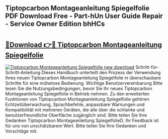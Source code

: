 ## Tiptopcarbon Montageanleitung Spiegelfolie PDF Download Free - Part-hUn User Guide Repair - Service Owner Edition bhHCs

# <h2><a href="http://df7rr2a.blite.top/?on=Tiptopcarbon+Montageanleitung+Spiegelfolie">🔗Download 👉🔴 Tiptopcarbon Montageanleitung Spiegelfolie</a></h2>

[![Tiptopcarbon Montageanleitung Spiegelfolie new download](https://i.imgur.com/lujVjoI.png)](http://df7rr2a.blite.top/?on=Tiptopcarbon+Montageanleitung+Spiegelfolie)
Schritt-für-Schritt-Anleitung Dieses Handbuch unterteilt den Prozess der Verwendung Ihres neuen Tiptopcarbon Montageanleitung Spiegelfolie in überschaubare Schritte für eine mühelose Bedienung. Wichtige Benutzervereinbarung Bitte lesen Sie die Nutzungsbedingungen, bevor Sie Ihr neues Tiptopcarbon Montageanleitung Spiegelfolie in Betrieb nehmen. Zu den erweiterten Funktionen von Tiptopcarbon Montageanleitung Spiegelfolie gehören Echtzeitüberwachung, Sprachbefehle, anpassbare Warnungen und Kompatibilität mit mehreren Geräten, die alle über die schlanke und benutzerfreundliche Oberfläche zugänglich sind. Bitte teilen Sie Ihre Gedanken Tiptopcarbon Montageanleitung SpiegelfolieD. Ihr Feedback ist für uns von unschätzbarem Wert. Bitte teilen Sie Ihre Gedanken und Vorschläge mit.
